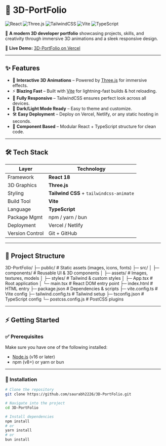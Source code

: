 # 🌌 3D-PortFolio

![React](https://img.shields.io/badge/React-18-blue?logo=react) 
![Three.js](https://img.shields.io/badge/Three.js-3D-black?logo=three.js) 
![TailwindCSS](https://img.shields.io/badge/TailwindCSS-4.x-38B2AC?logo=tailwindcss) 
![Vite](https://img.shields.io/badge/Vite-4.x-646CFF?logo=vite) 
![TypeScript](https://img.shields.io/badge/TypeScript-5.x-3178C6?logo=typescript) 

🚀 **A modern 3D developer portfolio** showcasing projects, skills, and creativity through immersive 3D animations and a sleek responsive design.

🔗 **Live Demo:** [3D-PortFolio on Vercel](https://3-d-port-folio-five.vercel.app)

---

## ✨ Features

- 🎨 **Interactive 3D Animations** – Powered by [Three.js](https://threejs.org/) for immersive effects.  
- ⚡ **Blazing Fast** – Built with [Vite](https://vitejs.dev/) for lightning-fast builds & hot reloading.  
- 📱 **Fully Responsive** – TailwindCSS ensures perfect look across all devices.  
- 🌙 **Dark/Light Mode Ready** – Easy to theme and customize.  
- 🛠 **Easy Deployment** – Deploy on Vercel, Netlify, or any static hosting in seconds.  
- 🧩 **Component Based** – Modular React + TypeScript structure for clean code.  

---

## 🛠 Tech Stack

| Layer          | Technology |
|----------------|------------|
| Framework      | **React 18** |
| 3D Graphics    | **Three.js** |
| Styling        | **Tailwind CSS** + `tailwindcss-animate` |
| Build Tool     | **Vite** |
| Language       | **TypeScript** |
| Package Mgmt   | npm / yarn / bun |
| Deployment     | Vercel / Netlify |
| Version Control| Git + GitHub |

---

## 📂 Project Structure

3D-PortFolio/
├─ public/ # Static assets (images, icons, fonts)
├─ src/
│ ├─ components/ # Reusable UI & 3D components
│ ├─ assets/ # Images, textures, models
│ ├─ styles/ # Tailwind & custom styles
│ ├─ App.tsx # Root application
│ └─ main.tsx # React DOM entry point
├─ index.html # HTML entry
├─ package.json # Dependencies & scripts
├─ vite.config.ts # Vite config
├─ tailwind.config.ts # Tailwind setup
├─ tsconfig.json # TypeScript config
└─ postcss.config.js # PostCSS plugins


---

## ⚡ Getting Started

### ✅ Prerequisites
Make sure you have one of the following installed:

- [Node.js](https://nodejs.org/) (v16 or later)  
- npm (v8+) or yarn or bun  

---

### 🚀 Installation

```bash
# Clone the repository
git clone https://github.com/saurabh2226/3D-PortFolio.git

# Navigate into the project
cd 3D-PortFolio

# Install dependencies
npm install
# or
yarn install
# or
bun install
